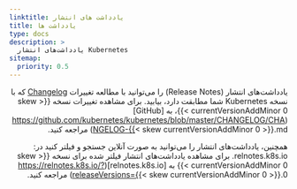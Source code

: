 ```yaml
---
linktitle: یادداشت های انتشار
title: یادداشت ها
type: docs
description: >
  یادداشت‌های انتشار Kubernetes
sitemap:
  priority: 0.5
---
```

<div dir="rtl" style="text-align: right;">

یادداشت‌های انتشار (Release Notes) را می‌توانید با مطالعه تغییرات [Changelog](https://github.com/kubernetes/kubernetes/tree/master/CHANGELOG) که با نسخه Kubernetes شما مطابقت دارد، بیابید.
برای مشاهده تغییرات نسخه {{< skew currentVersionAddMinor 0 >}}، به [GitHub](https://github.com/kubernetes/kubernetes/blob/master/CHANGELOG/CHANGELOG-{{< skew currentVersionAddMinor 0 >}}.md) مراجعه کنید.

همچنین، یادداشت‌های انتشار را می‌توانید به صورت آنلاین جستجو و فیلتر کنید در: relnotes.k8s.io.
برای مشاهده یادداشت‌های انتشار فیلتر شده برای نسخه {{< skew currentVersionAddMinor 0 >}} به [relnotes.k8s.io](https://relnotes.k8s.io/?releaseVersions={{< skew currentVersionAddMinor 0 >}}.0) مراجعه کنید.
